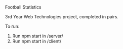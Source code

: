 Football Statistics

3rd Year Web Technologies project, completed in pairs.

To run:
1) Run npm start in /server/
2) Run npm start in /client/
